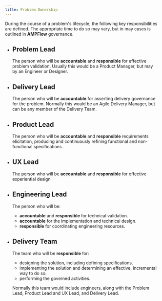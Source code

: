 ```yaml
---
title: Problem Ownership
---
```


During the course of a problem's lifecycle, the following key responsibilities are defined. The appropriate time to do so may vary, but in may cases is outlined in **AMPFlow** governance.

<div class="grid cards" markdown>

- ## Problem Lead
    
    The person who will be **accountable** and **responsible** for effective problem validation. Usually this would be a Product Manager, but may by an Engineer or Designer.

- ## Delivery Lead
    
    The person who will be **accountable** for asserting delivery governance for the problem. Normally this would be an Agile Delivery Manager, but can be any member of the Delivery Team.

- ## Product Lead
    
    The person who will be **accountable** and **responsible**  requirements elicitation, producing and continuously refining functional and non-functional specifications.

- ## UX Lead
    
    The person who will be **accountable** and **responsible** for effective experiential design

- ## Engineering Lead
    
    The person who will be:

    - **accountable** and **responsible** for technical validation.  
    - **accountable** for the implementation and technical design.
    - **responsible** for coordinating engineering resources.
   
- ## Delivery Team
    
    The team who will be **responsible** for:

    - designing the solution, including defining specifications.
    - implementing the solution and determining an effective, incremental way to do so.
    - performing the governed activities.

    Normally this team would include engineers, along with the Problem Lead, Product Lead and UX Lead, and Delivery Lead.

</div>
